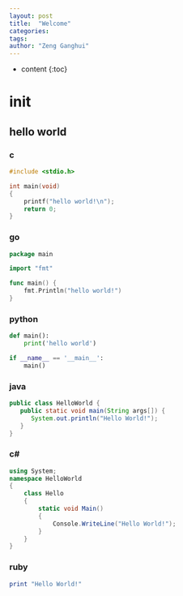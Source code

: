 ```yaml
---
layout: post
title:  "Welcome"
categories: 
tags: 
author: "Zeng Ganghui"
---
```


* content
{:toc}

# init

## hello world

### c
```c
#include <stdio.h>

int main(void)
{
    printf("hello world!\n");
    return 0;
}
```

### go
```go
package main

import "fmt"

func main() {
    fmt.Println("hello world!")
}
```

### python
```python
def main():
    print('hello world')

if __name__ == '__main__':
    main()
```

### java
```java
public class HelloWorld {
   public static void main(String args[]) {
      System.out.println("Hello World!");
   }
}
```

### c#
```c#
using System;
namespace HelloWorld
{
    class Hello
    {
        static void Main()
        {
            Console.WriteLine("Hello World!");
        }
    }
}
```

### ruby
```ruby
print "Hello World!"
```
